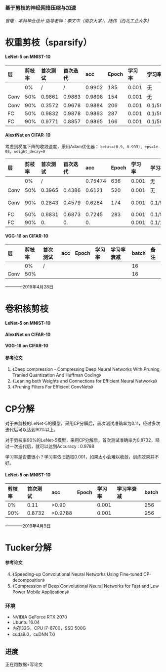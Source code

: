 ### 基于剪枝的神经网络压缩与加速
###### 曾曜 - 本科毕业设计 指导老师：李文中（南京大学）、陆伟（西北工业大学）

# 权重剪枝（sparsify）

#### LeNet-5 on MNIST-10
|层  |剪枝率|首次测试|首次迭代|acc|Epoch|学习率|学习率衰减|batch|
|:---|:-----|:-------|:------|:-------|:------|:-----|:--------|:---------|
|    |0%    |/       |/      |0.9902  |185    | 0.001|无       |256|
|Conv|50%   |0.9861|0.9883 |0.9898  |154    |0.001 |无       |256|
|Conv|90%   |0.3572|0.9678 |0.9884  |206    |0.001 |0.1/50epoch|128|
|FC  |50%   |0.9832|0.9878 |0.9893  |287    |0.001 |0.1/50epoch|128|
|FC  |90%   |0.9771  |0.8857 |0.9865  |166    |0.001 |0.1/50epoch|128|

#### AlextNet on CIFAR-10
考虑到梯度下降的收敛速度，采用Adam优化器：
`betas=(0.9, 0.999), eps=1e-08, weight_decay=0`

|层  |剪枝率|首次测试|首次迭代|acc|Epoch|学习率|学习率衰减|batch|备注|
|:---|:-----|:------|:--------|:-------|:------|:-----|:--------|:---------|:---|
|    |0%    |/      |         |0.75474 |636    | 0.001|无|128||
|Conv|50%   |0.3965 |0.4386   |0.6121  |520    |0.001 |无|128||
|Conv|90%   |0.2843 |0.4579   |0.6284  |174    |0.001 |0.1/50epoch|128|保留Conv1|
|FC  |50%   |0.6831 |0.6873   |0.7245  |283    |0.001 |0.1/50epoch|128||
|FC  |90%   |0.     |0.       |0.      |       |0.001 |0.1/100epoch|128||

#### VGG-16 on CIFAR-10
|层  |剪枝率|首次测试|acc|Epoch|学习率|学习率衰减|batch|备注|
|:---|:-----|:------|:-------|:------|:-----|:--------|:---------|:--|
|    |0%    |/      |  |       |      |         |16||
|Conv|50%   |       |  |     |       |          |16||


————2019年4月28日
# 卷积核剪枝
#### LeNet-5 on MNIST-10

#### AlextNet on CIFAR-10

#### VGG-16 on CIFAR-10

#### 参考论文
1. 《Deep compression - Compressing Deep Neural Networks With Pruning, Tranied Quantization And Huffman Coding》
2. 《Leaning both Weights and Connections for Efficient Neural Networks》
3. 《Pruning Filters For Efficient ConvNets》

# CP分解
对于未剪枝的LeNet-5的模型，采用CP分解后，首次测试准确率为0.11，经过多次迭代后可以达到90%以上。

对于剪枝率90%的LeNet-5模型，采用CP分解后，首次测试准确率为0.8732，经过一次迭代后，就可以达到Accuracy : 0.9788

学习率是否要很小？学习率依旧选取0.001，如果太小会难以收敛，训练效果并不好。
#### LeNet-5 on MNIST-10
|剪枝率|首次测试|acc|Epoch|学习率|学习率衰减|batch|
|:-----|:------|:-------|:------|:-----|:--------|:---------|
|0%    |0.11   |>0.90||0.001||256|
|90%|0.8732|>0.9788||0.001||256|

————2019年4月9日
# Tucker分解

#### 参考论文
4. 《Speeding-up Convolutional Neural Networks Using Fine-tuned CP-decomposition》
5. 《Compression of Deep Convolutional Neural Networks for Fast and Low Power Mobile Applications》


### 环境
+ NVIDIA GeForce RTX 2070
+ Ubuntu 16.04
+ 内存32G，CPU i7-8700，SSD 500G
+ cuda9.0，cuDNN 7.0

## 进度
正在跑数据+写论文

